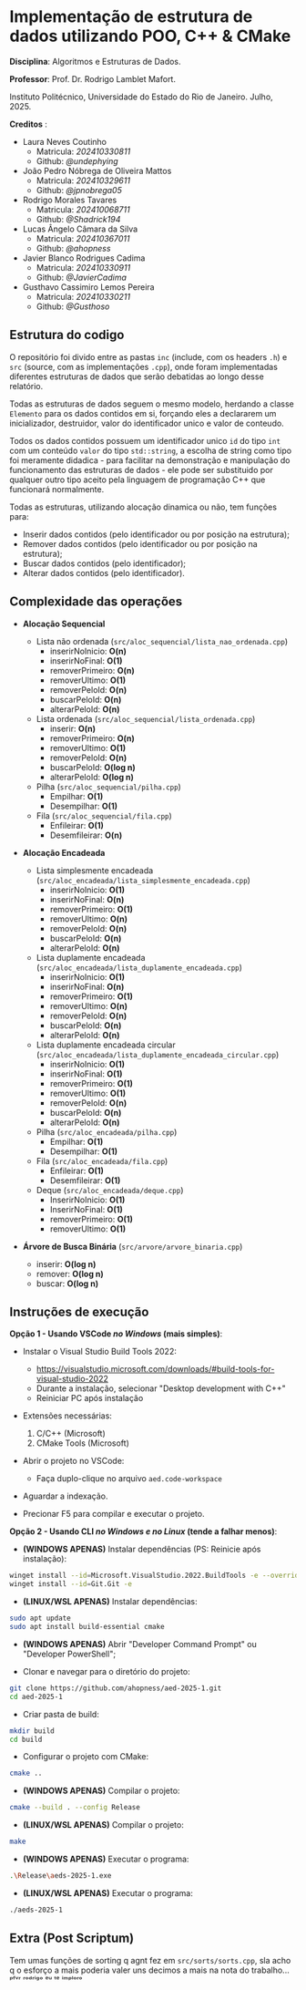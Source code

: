 # Implementação de estrutura de dados utilizando POO, C++ & CMake

**Disciplina**: Algoritmos e Estruturas de Dados.

**Professor**: Prof. Dr. Rodrigo Lamblet Mafort.

Instituto Politécnico, Universidade do Estado do Rio de Janeiro. Julho, 2025.

**Creditos** :
- Laura Neves Coutinho
  - Matricula: *202410330811*
  - Github: *@undephying*
- João Pedro Nóbrega de Oliveira Mattos
  - Matricula: *202410329611*
  - Github: *@jpnobrega05*
- Rodrigo Morales Tavares
  - Matricula: *202410068711*
  - Github: *@Shadrick194*
- Lucas Ângelo Câmara da Silva
  - Matricula: *202410367011*
  - Github: *@ahopness*
- Javier Blanco Rodrigues Cadima
  - Matricula: *202410330911*
  - Github: *@JavierCadima*
- Gusthavo Cassimiro Lemos Pereira
  - Matricula: *202410330211*
  - Github: *@Gusthoso*

## Estrutura do codigo

O repositório foi divido entre as pastas `inc` (include, com os headers `.h`) e `src` (source, com as implementações `.cpp`), onde foram implementadas diferentes estruturas de dados que serão debatidas ao longo desse relatório.

Todas as estruturas de dados seguem o mesmo modelo, herdando a classe `Elemento` para os dados contidos em si, forçando eles a declararem um inicializador, destruidor, valor do identificador unico e valor de conteudo.

Todos os dados contidos possuem um identificador unico `id` do tipo `int` com um conteúdo `valor` do tipo `std::string`, a escolha de string como tipo foi meramente didadica - para facilitar na demonstração e manipulação do funcionamento das estruturas de dados - ele pode ser substituido por qualquer outro tipo aceito pela linguagem de programação C++ que funcionará normalmente.

Todas as estruturas, utilizando alocação dinamica ou não, tem funções para:
- Inserir dados contidos (pelo identificador ou por posição na estrutura);
- Remover dados contidos (pelo identificador ou por posição na estrutura);
- Buscar dados contidos (pelo identificador);
- Alterar dados contidos (pelo identificador).

## Complexidade das operações

- **Alocação Sequencial**
  - Lista não ordenada (`src/aloc_sequencial/lista_nao_ordenada.cpp`)
    - inserirNoInicio: **O(n)**
    - inserirNoFinal: **O(1)**
    - removerPrimeiro: **O(n)**
    - removerUltimo: **O(1)**
    - removerPeloId: **O(n)**
    - buscarPeloId: **O(n)**
    - alterarPeloId: **O(n)**
  - Lista ordenada (`src/aloc_sequencial/lista_ordenada.cpp`)
    - inserir: **O(n)**
    - removerPrimeiro: **O(n)**
    - removerUltimo: **O(1)**
    - removerPeloId: **O(n)**
    - buscarPeloId: **O(log n)**
    - alterarPeloId: **O(log n)**
  - Pilha (`src/aloc_sequencial/pilha.cpp`)
    - Empilhar: **O(1)**
    - Desempilhar: **O(1)**
  - Fila (`src/aloc_sequencial/fila.cpp`)
    - Enfileirar: **O(1)**
    - Desemfileirar: **O(n)**
    
- **Alocação Encadeada**
  - Lista simplesmente encadeada (`src/aloc_encadeada/lista_simplesmente_encadeada.cpp`)
    - inserirNoInicio: **O(1)**
    - inserirNoFinal: **O(n)**
    - removerPrimeiro: **O(1)**
    - removerUltimo: **O(n)**
    - removerPeloId: **O(n)**
    - buscarPeloId: **O(n)**
    - alterarPeloId: **O(n)**
  - Lista duplamente encadeada (`src/aloc_encadeada/lista_duplamente_encadeada.cpp`)
    - inserirNoInicio: **O(1)**
    - inserirNoFinal: **O(n)**
    - removerPrimeiro: **O(1)**
    - removerUltimo: **O(n)**
    - removerPeloId: **O(n)**
    - buscarPeloId: **O(n)**
    - alterarPeloId: **O(n)**
  - Lista duplamente encadeada circular (`src/aloc_encadeada/lista_duplamente_encadeada_circular.cpp`)
    - inserirNoInicio: **O(1)**
    - inserirNoFinal: **O(1)**
    - removerPrimeiro: **O(1)**
    - removerUltimo: **O(1)**
    - removerPeloId: **O(n)**
    - buscarPeloId: **O(n)**
    - alterarPeloId: **O(n)**
  - Pilha (`src/aloc_encadeada/pilha.cpp`)
    - Empilhar: **O(1)**
    - Desempilhar: **O(1)**
  - Fila (`src/aloc_encadeada/fila.cpp`)
    - Enfileirar: **O(1)**
    - Desemfileirar: **O(1)**
  - Deque (`src/aloc_encadeada/deque.cpp`)
    - InserirNoInicio: **O(1)**
    - InserirNoFinal: **O(1)**
    - removerPrimeiro: **O(1)**
    - removerUltimo: **O(1)**

- **Árvore de Busca Binária** (`src/arvore/arvore_binaria.cpp`)
  - inserir: **O(log n)**
  - remover: **O(log n)**
  - buscar: **O(log n)**

## Instruções de execução

**Opção 1 - Usando VSCode *no Windows* (mais simples)**:

- Instalar o Visual Studio Build Tools 2022:
  - https://visualstudio.microsoft.com/downloads/#build-tools-for-visual-studio-2022
  - Durante a instalação, selecionar "Desktop development with C++"
  - Reiniciar PC após instalação

- Extensões necessárias:
  1. C/C++ (Microsoft)
  2. CMake Tools (Microsoft)

- Abrir o projeto no VSCode:
  - Faça duplo-clique no arquivo `aed.code-workspace`

- Aguardar a indexação.

- Precionar F5 para compilar e executar o projeto.

**Opção 2 - Usando CLI *no Windows e no Linux* (tende a falhar menos)**:

- **(WINDOWS APENAS)** Instalar dependências (PS: Reinicie após instalação):
```sh
winget install --id=Microsoft.VisualStudio.2022.BuildTools -e --override "--add Microsoft.VisualStudio.Workload.VCTools --includeRecommended"
winget install --id=Git.Git -e
```

- **(LINUX/WSL APENAS)** Instalar dependências:
```sh
sudo apt update
sudo apt install build-essential cmake
```

- **(WINDOWS APENAS)** Abrir "Developer Command Prompt" ou "Developer PowerShell";

- Clonar e navegar para o diretório do projeto:
```sh
git clone https://github.com/ahopness/aed-2025-1.git
cd aed-2025-1
```

- Criar pasta de build:
```sh
mkdir build
cd build
```

- Configurar o projeto com CMake:
```sh
cmake ..
```

- **(WINDOWS APENAS)** Compilar o projeto:
```sh
cmake --build . --config Release
```

- **(LINUX/WSL APENAS)** Compilar o projeto:
```sh
make
```

- **(WINDOWS APENAS)** Executar o programa:
```sh
.\Release\aeds-2025-1.exe
```

- **(LINUX/WSL APENAS)** Executar o programa:
```sh
./aeds-2025-1
```

## Extra (Post Scriptum)

Tem umas funções de sorting q agnt fez em `src/sorts/sorts.cpp`, sla acho q o esforço a mais poderia valer uns decimos a mais na nota do trabalho... ᵖᶠᵛʳ ʳᵒᵈʳⁱᵍᵒ ᵉᵘ ᵗᵉ ⁱᵐᵖˡᵒʳᵒ